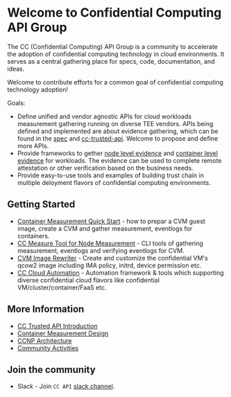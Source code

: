 
# Welcome to Confidential Computing API Group

The CC (Confidential Computing) API Group is a community to accelerate the adoption of confidential computing technology in cloud environments. It serves as a central gathering place for specs, code, documentation, and ideas.

Welcome to contribute efforts for a common goal of confidential computing technology adoption!


Goals:
    
- Define unified and vendor agnostic APIs for cloud workloads measurement gathering running on diverse TEE vendors. APIs being defined and implemented are about evidence gathering, which can be found in the [spec](https://docs.google.com/document/d/1nO0y3GgnUKGBG7VEwGfzc6ndhArGzWFcULhYEb0-zrg/edit) and [cc-trusted-api](https://github.com/cc-api/cc-trusted-api). Welcome to propose and define more APIs. 
- Provide frameworks to gether [node level evidence](https://github.com/cc-api/cc-trusted-vmsdk) and [container level evidence](https://github.com/cc-api/confidential-cloud-native-primitives)  for workloads. The evidence can be used to complete remote attestation or other verification based on the business needs.
- Provide easy-to-use tools and examples of building trust chain in multiple deloyment flavors of confidential computing environments.

## Getting Started

- [Container Measurement Quick Start](https://github.com/cc-api/confidential-cloud-native-primitives/blob/main/deployment/README.md) - how to prepar a CVM guest image, create a CVM and gather measurement, eventlogs for containers.
- [CC Measure Tool for Node Measurement](https://github.com/cc-api/cc-measure) - CLI tools of gathering measurement, eventlogs and verifying eventlogs for CVM. 
- [CVM Image Rewriter](https://github.com/cc-api/cvm-image-rewriter) - Create and customize the confidential VM's qcow2 image including IMA policy, initrd, device permission etc.
- [CC Cloud Automation](https://github.com/cc-api/cc-cloud-automation) - Automation framework & tools which supporting diverse confidential cloud flavors like confidential VM/cluster/container/FaaS etc.

## More Information

- [CC Trusted API Introduction](https://github.com/cc-api/cc-trusted-api/wiki)
- [Container Measurement Design](https://github.com/cc-api/confidential-cloud-native-primitives/blob/main/docs/container-measurement-design.md)
- [CCNP Architecture](https://cc-api.github.io/confidential-cloud-native-primitives/)
- [Community Activities](https://github.com/cc-api/.github/blob/main/profile/community.md)


## Join the community

- Slack - Join `CC API` [slack channel](https://cc-api.slack.com/archives/C0708HZ9087).
